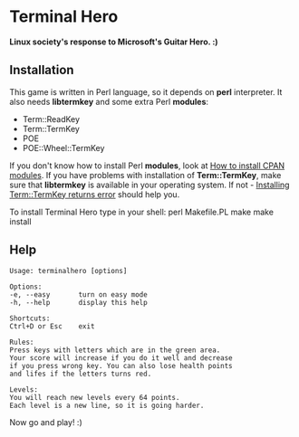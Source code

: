 # Terminal Hero
__Linux society's response to Microsoft's Guitar Hero. :)__

## Installation
This game is written in Perl language, so it depends on __perl__ interpreter.
It also needs __libtermkey__ and some extra Perl __modules__:

* Term::ReadKey
* Term::TermKey
* POE
* POE::Wheel::TermKey

If you don't know how to install Perl __modules__, look at [How to install CPAN modules](http://www.cpan.org/modules/INSTALL.html).
If you have problems with installation of __Term::TermKey__, make sure that __libtermkey__ is available in your operating system. If not - [Installing Term::TermKey returns error](http://stackoverflow.com/questions/8287071/installing-termtermkey-returns-error) should help you.

To install Terminal Hero type in your shell:
    perl Makefile.PL
    make
    make install

## Help

    Usage: terminalhero [options]

    Options:
    -e, --easy       turn on easy mode
    -h, --help       display this help

    Shortcuts:
    Ctrl+D or Esc    exit

    Rules:
    Press keys with letters which are in the green area.
    Your score will increase if you do it well and decrease 
    if you press wrong key. You can also lose health points 
    and lifes if the letters turns red. 

    Levels:
    You will reach new levels every 64 points.
    Each level is a new line, so it is going harder.

Now go and play! :)
